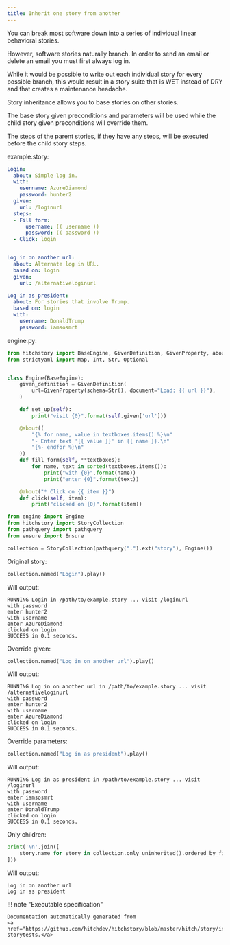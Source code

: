 ```yaml
---
title: Inherit one story from another
---
```




You can break most software down into a series of
individual linear behavioral stories.

However, software stories naturally branch. In order to
send an email or delete an email you must first always log
in.

While it would be possible to write out each individual
story for every possible branch, this would result in a
story suite that is WET instead of DRY and that creates
a maintenance headache.

Story inheritance allows you to base stories on other stories.

The base story given preconditions and parameters will be
used while the child story given preconditions will override
them.

The steps of the parent stories, if they have any steps,
will be executed before the child story steps.




example.story:

```yaml
Login:
  about: Simple log in.
  with:
    username: AzureDiamond
    password: hunter2
  given:
    url: /loginurl
  steps:
  - Fill form:
      username: (( username ))
      password: (( password ))
  - Click: login


Log in on another url:
  about: Alternate log in URL.
  based on: login
  given:
    url: /alternativeloginurl

Log in as president:
  about: For stories that involve Trump.
  based on: login
  with:
    username: DonaldTrump
    password: iamsosmrt

```









engine.py:

```python
from hitchstory import BaseEngine, GivenDefinition, GivenProperty, about
from strictyaml import Map, Int, Str, Optional


class Engine(BaseEngine):
    given_definition = GivenDefinition(
        url=GivenProperty(schema=Str(), document="Load: {{ url }}"),
    )

    def set_up(self):
        print("visit {0}".format(self.given['url']))

    @about((
        "{% for name, value in textboxes.items() %}\n"
        "- Enter text '{{ value }}' in {{ name }}.\n"
        "{%- endfor %}\n"
    ))
    def fill_form(self, **textboxes):
        for name, text in sorted(textboxes.items()):
            print("with {0}".format(name))
            print("enter {0}".format(text))

    @about("* Click on {{ item }}")
    def click(self, item):
        print("clicked on {0}".format(item))

```



```python
from engine import Engine
from hitchstory import StoryCollection
from pathquery import pathquery
from ensure import Ensure

collection = StoryCollection(pathquery(".").ext("story"), Engine())

```




Original story:




```python
collection.named("Login").play()
```

Will output:
```
RUNNING Login in /path/to/example.story ... visit /loginurl
with password
enter hunter2
with username
enter AzureDiamond
clicked on login
SUCCESS in 0.1 seconds.
```






Override given:




```python
collection.named("Log in on another url").play()
```

Will output:
```
RUNNING Log in on another url in /path/to/example.story ... visit /alternativeloginurl
with password
enter hunter2
with username
enter AzureDiamond
clicked on login
SUCCESS in 0.1 seconds.
```






Override parameters:




```python
collection.named("Log in as president").play()
```

Will output:
```
RUNNING Log in as president in /path/to/example.story ... visit /loginurl
with password
enter iamsosmrt
with username
enter DonaldTrump
clicked on login
SUCCESS in 0.1 seconds.
```






Only children:




```python
print('\n'.join([
    story.name for story in collection.only_uninherited().ordered_by_file()
]))

```

Will output:
```
Log in on another url
Log in as president
```











!!! note "Executable specification"

    Documentation automatically generated from 
    <a href="https://github.com/hitchdev/hitchstory/blob/master/hitch/story/inheritance.story">inheritance.story
    storytests.</a>

